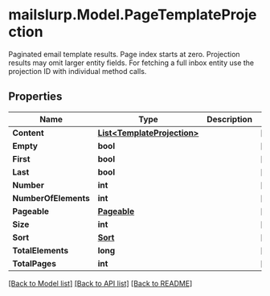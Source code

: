 # mailslurp.Model.PageTemplateProjection
Paginated email template results. Page index starts at zero. Projection results may omit larger entity fields. For fetching a full inbox entity use the projection ID with individual method calls.
## Properties

Name | Type | Description | Notes
------------ | ------------- | ------------- | -------------
**Content** | [**List&lt;TemplateProjection&gt;**](TemplateProjection.md) |  | [optional] 
**Empty** | **bool** |  | [optional] 
**First** | **bool** |  | [optional] 
**Last** | **bool** |  | [optional] 
**Number** | **int** |  | [optional] 
**NumberOfElements** | **int** |  | [optional] 
**Pageable** | [**Pageable**](Pageable.md) |  | [optional] 
**Size** | **int** |  | [optional] 
**Sort** | [**Sort**](Sort.md) |  | [optional] 
**TotalElements** | **long** |  | [optional] 
**TotalPages** | **int** |  | [optional] 

[[Back to Model list]](../README.md#documentation-for-models) [[Back to API list]](../README.md#documentation-for-api-endpoints) [[Back to README]](../README.md)

